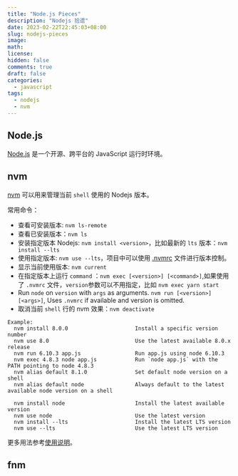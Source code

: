 ```yaml
---
title: "Node.js Pieces"
description: "Nodejs 拾遗"
date: 2023-02-22T22:45:03+08:00
slug: nodejs-pieces
image:
math:
license:
hidden: false
comments: true
draft: false
categories:
  - javascript
tags:
  - nodejs
  - nvm
---
```


## Node.js

[Node.js](https://nodejs.org/zh-cn/) 是一个开源、跨平台的 JavaScript 运行时环境。

## nvm

[nvm](https://github.com/nvm-sh/nvm) 可以用来管理当前 `shell` 使用的 Nodejs 版本。

常用命令：

- 查看可安装版本: `nvm ls-remote`
- 查看已安装版本：`nvm ls`
- 安装指定版本 Nodejs: `nvm install <version>`，比如最新的 `lts` 版本：`nvm install --lts`
- 使用指定版本: `nvm use --lts`，项目中可以使用 [.nvmrc](https://github.com/nvm-sh/nvm#nvmrc) 文件进行版本控制。
- 显示当前使用版本: `nvm current`
- 在指定版本上运行 `command` ：`nvm exec [<version>] [<command>]`,如果使用了 `.nvmrc` 文件，`version`参数可以不用指定，比如 `nvm exec yarn start`
- Run `node` on `version` with `args` as arguments. `nvm run [<version>] [<args>]`, Uses `.nvmrc` if available and version is omitted.
- 取消当前 `shell` 行的 nvm 效果：`nvm deactivate`

```shell
Example:
  nvm install 8.0.0                     Install a specific version number
  nvm use 8.0                           Use the latest available 8.0.x release
  nvm run 6.10.3 app.js                 Run app.js using node 6.10.3
  nvm exec 4.8.3 node app.js            Run `node app.js` with the PATH pointing to node 4.8.3
  nvm alias default 8.1.0               Set default node version on a shell
  nvm alias default node                Always default to the latest available node version on a shell

  nvm install node                      Install the latest available version
  nvm use node                          Use the latest version
  nvm install --lts                     Install the latest LTS version
  nvm use --lts                         Use the latest LTS version
```

更多用法参考[使用说明](https://github.com/nvm-sh/nvm#usage)。

## fnm
